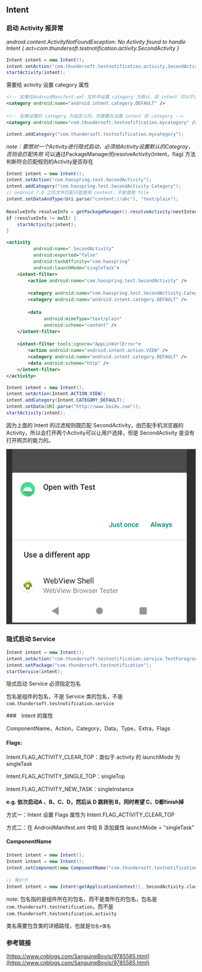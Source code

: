 ## Intent

### 启动 Activity 报异常

*android.content.ActivityNotFoundException: No Activity found to handle Intent { act=com.thundersoft.testnotification.activity.SecondActivity }*

~~~java
Intent intent = new Intent();
intent.setAction("com.thundersoft.testnotification.activity.SecondActivity");
startActivity(intent);
~~~

需要给 activity 设置 category 属性

~~~xml
<!-- 如果在AndroidManifest.xml 文件中设置 category 为默认，则 intent 可以不设置 category -->
<category android:name="android.intent.category.DEFAULT" />

<!-- 如果设置的 category 为自定义的，则需要在设置 intent 的 category -->
<category android:name="com.thundersoft.testnofification.mycategory" />
~~~

~~~java
intent.addCategory("com.thundersoft.testnofification.mycategory");
~~~

*note：要想对一个Activity进行隐式启动，必须给Activity设置默认的Categroy，否则会匹配失败*
可以通过PackageManager的resolveActivity(Intent，flag) 方法判断符合匹配规则的Activity是否存在

~~~java
Intent intent = new Intent();
intent.setAction("com.haospring.test.SecondActivity");
intent.addCategory("com.haospring.test.SecondActivity.Category");
// android 7.0 之后文件匹配只能使用 content，不能使用 file
intent.setDataAndType(Uri.parse("content://abc"), "text/plain");

ResolveInfo resolveInfo = getPackageManager().resolveActivity(nextIntent, PackageManager.MATCH_DEFAULT_ONLY);
if (resolveInfo != null) {
    startActivity(intent);
}
~~~

~~~xml
<activity
          android:name=".SecondActivity"
          android:exported="false"
          android:taskAffinity="com.haospring"
          android:launchMode="singleTask">
    <intent-filter>
        <action android:name="com.haospring.test.SecondActivity" />

        <category android:name="com.haospring.test.SecondActivity.Category" />
        <category android:name="android.intent.category.DEFAULT" />

        <data
              android:mimeType="text/plain"
              android:scheme="content" />
    </intent-filter>

    <intent-filter tools:ignore="AppLinkUrlError">
        <action android:name="android.intent.action.VIEW" />
        <category android:name="android.intent.category.DEFAULT" />
        <data android:scheme="http" />
    </intent-filter>
</activity>
~~~

~~~java
Intent intent = new Intent();
intent.setAction(Intent.ACTION_VIEW);
intent.addCategory(Intent.CATEGORY_DEFAULT);
intent.setData(URI.parse("http://www.baidu.com"));
startActivity(intent);
~~~

因为上面的 Intent 的过滤规则既匹配 SecondActivity，由匹配手机浏览器的 Activity，所以会打开两个Activity可以让用户选择，但是 SecondActivity 是没有打开网页的能力的。

 ![image_intent](Intent.assets/image-20220724140939495.png)

### 隐式启动 Service

~~~java
Intent intent = new Intent();
intent.setAction("com.thundersoft.testnotification.service.TestForegroundService");
intent.setPackage("com.thundersoft.testnotification");
startService(intent);
~~~

隐式启动 Service 必须指定包名

包名是组件的包名，不是 Service 类的包名，不是 `com.thundersoft.testnotification.service`

###　Intent 的属性

ComponentName，Action，Category，Data，Type，Extra，Flags

#### Flags: 

Intent.FLAG_ACTIVITY_CLEAR_TOP：类似于 activity 的 launchMode 为 singleTask

Intent.FLAG_ACTIVITY_SINGLE_TOP：singleTop

Intent.FLAG_ACTIVITY_NEW_TASK：singleInstance

**e.g. 依次启动A 、B、C、D，然后从 D 跳转到 B，同时希望 C、D都finish掉**

方式一：Intent 设置 Flags 属性为 Intent.FLAG_ACTIVITY_CLEAR_TOP

方式二：在 AndroidManifest.xml 中给 B 添加属性 launchMode = "singleTask"

#### ComponentName

~~~java
Intent intent = new Intent();
Intent intent = new Intent();
intent.setComponent(new ComponentName("com.thundersoft.testnotification", "com.thundersoft.testnotification.activity.SecondActivity"));

// 等价于
Intent intent = new Intent(getApplicationContext(), SecondActivity.class);
~~~

*note:* 包名指的是组件所在的包名，而不是类所在的包名，包名是 `com.thundersoft.testnotification`，而不是 `com.thundersoft.testnotification.activity`

类名需要包含类的详细路径，也就是`包名+类名`

### 参考链接

[https://www.cnblogs.com/SanguineBoy/p/9785585.html](https://www.cnblogs.com/SanguineBoy/p/9785585.html)





